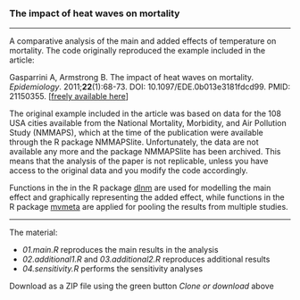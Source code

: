 ### The impact of heat waves on mortality

------------------------------------------------------------------------

A comparative analysis of the main and added effects of temperature on mortality. The code originally reproduced the example included in the article:

Gasparrini A, Armstrong B. The impact of heat waves on mortality. *Epidemiology*. 2011;**22**(1):68-73. DOI: 10.1097/EDE.0b013e3181fdcd99. PMID: 21150355. [[freely available here](http://www.ag-myresearch.com/2011_gasparrini_epidem.html)]

The original example included in the article was based on data for the 108 USA cities available from the National Mortality, Morbidity, and Air Pollution Study (NMMAPS), which at the time of the publication were available through the R package NMMAPSlite. Unfortunately, the data are not available any more and the package NMMAPSlite has been archived. This means that the analysis of the paper is not replicable, unless you have access to the original data and you modify the code accordingly.

Functions in the in the R package [dlnm](https://github.com/gasparrini/dlnm) are used for modelling the main effect and graphically representing the added effect, while functions in the R package [mvmeta](https://github.com/gasparrini/mvmeta) are applied for pooling the results from multiple studies.

------------------------------------------------------------------------

The material:

-   *01.main.R* reproduces the main results in the analysis
-   *02.additional1.R* and *03.additional2.R* reproduces additional results
-   *04.sensitivity.R* performs the sensitivity analyses

Download as a ZIP file using the green button *Clone or download* above
